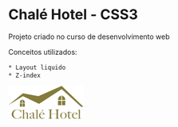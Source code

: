 # Chalé Hotel - CSS3

Projeto criado no curso de desenvolvimento web

Conceitos utilizados:

    * Layout liquido
    * Z-index

![](img/logo.png)